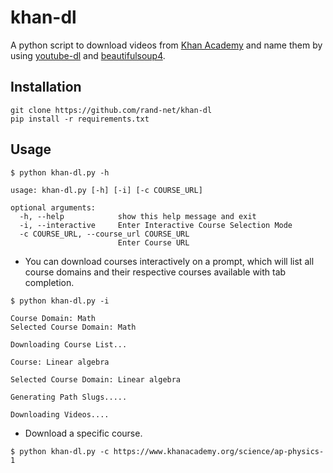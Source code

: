 # khan-dl

A python script to download videos from  [Khan Academy](https://www.khanacademy.org)
and name them  by using [youtube-dl](https://github.com/ytdl-org/youtube-dl) and
[beautifulsoup4](https://pypi.org/project/beautifulsoup4/).

## Installation

```
git clone https://github.com/rand-net/khan-dl
pip install -r requirements.txt
```

## Usage

```
$ python khan-dl.py -h

usage: khan-dl.py [-h] [-i] [-c COURSE_URL]

optional arguments:
  -h, --help            show this help message and exit
  -i, --interactive     Enter Interactive Course Selection Mode
  -c COURSE_URL, --course_url COURSE_URL
                        Enter Course URL
```

* You can download courses interactively on a prompt, which will list all course
    domains and their respective courses available with tab completion.

```
$ python khan-dl.py -i

Course Domain: Math
Selected Course Domain: Math

Downloading Course List...

Course: Linear algebra

Selected Course Domain: Linear algebra

Generating Path Slugs.....

Downloading Videos....

```

* Download a specific course.

```
$ python khan-dl.py -c https://www.khanacademy.org/science/ap-physics-1

```
